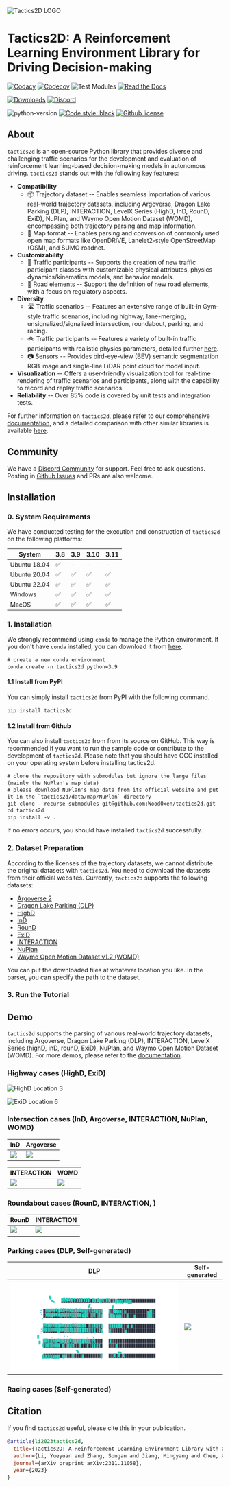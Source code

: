 ![Tactics2D LOGO](https://cdn.jsdelivr.net/gh/MotacillaAlba/image-storage@main/img/Tactics_LOGO_long.jpg)

# Tactics2D: A Reinforcement Learning Environment Library for Driving Decision-making

[![Codacy](https://app.codacy.com/project/badge/Grade/2bb48186b56d4e3ab963121a5923d6b5)](https://app.codacy.com/gh/WoodOxen/tactics2d/dashboard?utm_source=gh&utm_medium=referral&utm_content=&utm_campaign=Badge_grade)
[![Codecov](https://codecov.io/gh/WoodOxen/tactics2d/graph/badge.svg?token=X81Z6AOIMV)](https://codecov.io/gh/WoodOxen/tactics2d)
![Test Modules](https://github.com/WoodOxen/tactics2d/actions/workflows/test_modules.yml/badge.svg?)
[![Read the Docs](https://img.shields.io/readthedocs/tactics2d)](https://tactics2d.readthedocs.io/en/latest/)

[![Downloads](https://img.shields.io/pypi/dm/tactics2d)](https://pypi.org/project/tactics2d/)
[![Discord](https://img.shields.io/discord/1209363816912126003)](https://discordapp.com/widget?id=1209363816912126003&theme=system)

![python-version](https://img.shields.io/badge/Python-3.8%20%7C%203.9%20%7C%203.10%20%7C%203.11-blue)
[![Code style: black](https://img.shields.io/badge/code%20style-black-000000.svg)](https://github.com/psf/black)
[![Github license](https://img.shields.io/github/license/WoodOxen/tactics2d)](https://github.com/WoodOxen/tactics2d/blob/dev/LICENSE)

## About

`tactics2d` is an open-source Python library that provides diverse and challenging traffic scenarios for the development and evaluation of reinforcement learning-based decision-making models in autonomous driving. `tactics2d` stands out with the following key features:

- **Compatibility**
  - 📦 Trajectory dataset -- Enables seamless importation of various real-world trajectory datasets, including Argoverse, Dragon Lake Parking (DLP), INTERACTION, LevelX Series (HighD, InD, RounD, ExiD), NuPlan, and Waymo Open Motion Dataset (WOMD), encompassing both trajectory parsing and map information.
  - 📄 Map format -- Enables parsing and conversion of commonly used open map formats like OpenDRIVE, Lanelet2-style OpenStreetMap (OSM), and SUMO roadnet.
- **Customizability**
  - 🚗 Traffic participants -- Supports the creation of new traffic participant classes with customizable physical attributes, physics dynamics/kinematics models, and behavior models.
  - 🚧 Road elements -- Support the definition of new road elements, with a focus on regulatory aspects.
- **Diversity**
  - 🛣️ Traffic scenarios -- Features an extensive range of built-in Gym-style traffic scenarios, including highway, lane-merging, unsignalized/signalized intersection, roundabout, parking, and racing.
  - 🚲 Traffic participants -- Features a variety of built-in traffic participants with realistic physics parameters, detailed further [here](https://tactics2d.readthedocs.io/en/latest/api/participant/#templates-for-traffic-participants).
  - 📷 Sensors -- Provides bird-eye-view (BEV) semantic segmentation RGB image and single-line LiDAR point cloud for model input.
- **Visualization** -- Offers a user-friendly visualization tool for real-time rendering of traffic scenarios and participants, along with the capability to record and replay traffic scenarios.
- **Reliability** -- Over 85\% code is covered by unit tests and integration tests.

For further information on `tactics2d`, please refer to our comprehensive [documentation](https://tactics2d.readthedocs.io/en/latest/), and a detailed comparison with other similar libraries is available [here](https://tactics2d.readthedocs.io/en/latest/#why-tactics2d).

## Community

We have a [Discord Community](https://discordapp.com/widget?id=1209363816912126003&theme=system) for support. Feel free to ask questions. Posting in [Github Issues](https://github.com/WoodOxen/tactics2d/issues) and PRs are also welcome.

## Installation

### 0. System Requirements

We have conducted testing for the execution and construction of `tactics2d` on the following platforms:

| System | 3.8 | 3.9 | 3.10 | 3.11 |
| --- | --- | --- | --- | --- |
| Ubuntu 18.04 | :white_check_mark: | - | - | - |
| Ubuntu 20.04 | :white_check_mark: | :white_check_mark: | :white_check_mark: | :white_check_mark: |
| Ubuntu 22.04 | :white_check_mark: | :white_check_mark: | :white_check_mark: | :white_check_mark: |
| Windows | :white_check_mark: | :white_check_mark: | :white_check_mark: | :white_check_mark: |
| MacOS | :white_check_mark: | :white_check_mark: | :white_check_mark: | :white_check_mark: |

### 1. Installation

We strongly recommend using `conda` to manage the Python environment. If you don't have `conda` installed, you can download it from [here](https://docs.conda.io/en/latest/miniconda.html).

```shell
# create a new conda environment
conda create -n tactics2d python=3.9
```

#### 1.1 Install from PyPI

You can simply install `tactics2d` from PyPI with the following command.

```shell
pip install tactics2d
```

#### 1.2 Install from Github

You can also install `tactics2d` from from its source on GitHub. This way is recommended if you want to run the sample code or contribute to the development of `tactics2d`. Please note that you should have GCC installed on your operating system before installing tactics2d.

```shell
# clone the repository with submodules but ignore the large files (mainly the NuPlan's map data)
# please download NuPlan's map data from its official website and put it in the `tactics2d/data/map/NuPlan` directory
git clone --recurse-submodules git@github.com:WoodOxen/tactics2d.git
cd tactics2d
pip install -v .
```

If no errors occurs, you should have installed `tactics2d` successfully.

### 2. Dataset Preparation

According to the licenses of the trajectory datasets, we cannot distribute the original datasets with `tactics2d`. You need to download the datasets from their official websites. Currently, `tactics2d` supports the following datasets:

- [Argoverse 2](https://www.argoverse.org/av2.html)
- [Dragon Lake Parking (DLP)](https://sites.google.com/berkeley.edu/dlp-dataset)
- [HighD](https://www.highd-dataset.com/)
- [InD](https://www.ind-dataset.com/)
- [RounD](https://www.round-dataset.com/)
- [ExiD](https://www.exid-dataset.com/)
- [INTERACTION](http://interaction-dataset.com/)
- [NuPlan](https://www.nuscenes.org/nuplan)
- [Waymo Open Motion Dataset v1.2 (WOMD)](https://waymo.com/open/about/)

You can put the downloaded files at whatever location you like. In the parser, you can specify the path to the dataset.

### 3. Run the Tutorial

## Demo

`tactics2d` supports the parsing of various real-world trajectory datasets, including Argoverse, Dragon Lake Parking (DLP), INTERACTION, LevelX Series (highD, inD, rounD, ExiD), NuPlan, and Waymo Open Motion Dataset (WOMD). For more demos, please refer to the [documentation](https://tactics2d.readthedocs.io/en/latest/dataset-support/).

### Highway cases (HighD, ExiD)

![HighD Location 3](https://cdn.jsdelivr.net/gh/MotacillaAlba/image-storage@main/img/highD_loc_3.gif)

![ExiD Location 6](https://cdn.jsdelivr.net/gh/MotacillaAlba/image-storage@main/img/exiD_loc_6.gif)

### Intersection cases (InD, Argoverse, INTERACTION, NuPlan, WOMD)

| InD | Argoverse |
| -- | -- |
| ![](https://cdn.jsdelivr.net/gh/MotacillaAlba/image-storage@main/img/inD_loc_4.gif) | ![](https://cdn.jsdelivr.net/gh/MotacillaAlba/image-storage@main/img/argoverse_sample.gif) |

| INTERACTION | WOMD |
| -- | -- |
| ![](https://cdn.jsdelivr.net/gh/MotacillaAlba/image-storage@main/img/DR_USA_Intersection_GL.gif) | ![](https://cdn.jsdelivr.net/gh/MotacillaAlba/image-storage@main/img/womd_sample.gif) |

### Roundabout cases (RounD, INTERACTION, )

| RounD | INTERACTION |
| -- | -- |
| ![](https://cdn.jsdelivr.net/gh/MotacillaAlba/image-storage@main/img/rounD_loc_0.gif) | ![](https://cdn.jsdelivr.net/gh/MotacillaAlba/image-storage@main/img/DR_DEU_Roundabout_OF.gif) |

### Parking cases (DLP, Self-generated)

| DLP | Self-generated |
| -- | -- |
| ![](https://github.com/MotacillaAlba/image-storage/blob/main/img/dlp_sample.gif?raw=true) | ![](https://cdn.jsdelivr.net/gh/MotacillaAlba/image-storage@main/img/parking_sample.gif) | |

### Racing cases (Self-generated)

## Citation

If you find `tactics2d` useful, please cite this in your publication.

```bibtex
@article{li2023tactics2d,
  title={Tactics2D: A Reinforcement Learning Environment Library with Generative Scenarios for Driving Decision-making},
  author={Li, Yueyuan and Zhang, Songan and Jiang, Mingyang and Chen, Xingyuan and Yang, Ming},
  journal={arXiv preprint arXiv:2311.11058},
  year={2023}
}
```
